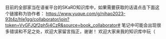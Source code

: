 目前的全部家当在语雀平台的SKaRD知识库中，如果需要获取的话请点击下面这个链接称为协作者：
<https://www.yuque.com/g/nihao2023-93t4z/hle1gg/collaborator/join?token=VvGFJQf2ph5j4CzR&source=book_collaborator#>
笔记中可能会出现很多错误和不足之处，欢迎大家留言指正，谢谢！
欢迎大家来我的知识库中玩（
